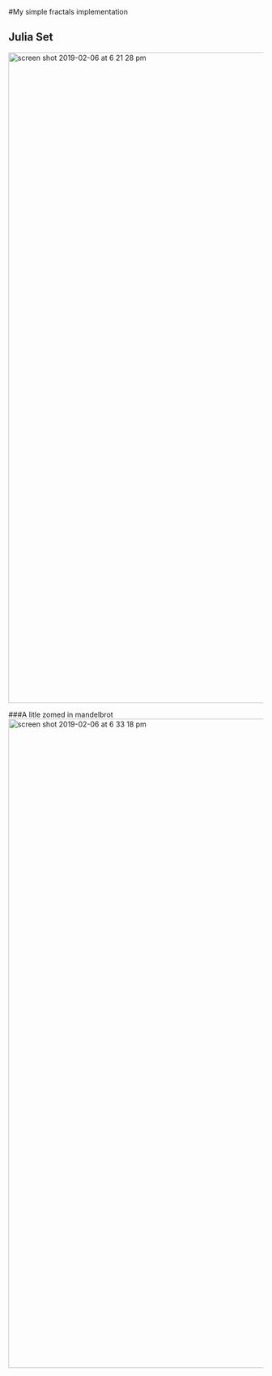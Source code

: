 #My simple fractals implementation

## Julia Set
<img width="1284" alt="screen shot 2019-02-06 at 6 21 28 pm" src="https://user-images.githubusercontent.com/46930400/52356935-de274d00-2a3d-11e9-9389-99257b2b42c7.png">

###A litle zomed in mandelbrot
<img width="1281" alt="screen shot 2019-02-06 at 6 33 18 pm" src="https://user-images.githubusercontent.com/46930400/52357104-2e9eaa80-2a3e-11e9-8da2-463ec3ba9455.png">
